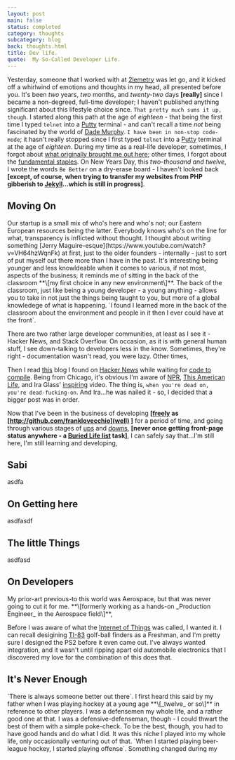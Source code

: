 ```yaml
---
layout: post
main: false
status: completed
category: thoughts
subcategory: blog
back: thoughts.html
title: Dev life.
quote:  My So-Called Developer Life.
---
```


Yesterday, someone that I worked with at [2lemetry](http://2lemetry.com) was let go, and it kicked off a whirlwind of emotions and thoughts in my head, all presented before you. It's been _two_ years, _two_ months, and _twenty-two_ days **\[really\]** since I became a non-degreed, full-time developer; I haven't published anything significant about this lifestyle choice since. `That pretty much sums it up, though`. I started along this path at the age of _eighteen_ - that being the first time I typed `telnet` into a [Putty](http://putty.org) terminal - and can't recall a time _not_ being fascinated by the world of [Dade Murphy](http://www.imdb.com/title/tt0113243/). `I have been in non-stop code-mode`; it hasn't really stopped since I first typed `telnet` into a [Putty](http://putty.org) terminal at the age of _eighteen_. During my time as a real-life developer, sometimes, I forgot about [what originally brought me out here](http://frank.lovecch.io/projects/walden-ranch.html); other times, I forgot about the [fundamental staples](http://www.paulgraham.com/todo.html). On New Years Day, this _two-thousand and twelve_, I wrote the words `Be Better` on a dry-erase board - I haven't looked back **\[except, of course, when trying to transfer my websites from PHP gibberish to [Jekyll](https://github.com/mojombo/jekyll)...which is still in progress\]**.

<h2>Moving On</h2>
Our startup is a small mix of who's here and who's not; our Eastern European resources being the latter. Everybody knows who's on the line for what, transparency is inflicted without thought. I thought about writing something [Jerry Maguire-esque](https://www.youtube.com/watch?v=VH64hzWqnFk) at first, just to the older founders - internally - just to sort of put myself out there more than I have in the past. It's interesting being younger and less knowldeable when it comes to various, if not most, aspects of the business; it reminds me of sitting in the back of the classroom **\[my first choice in any new environment\]**. The back of the classroom, just like being a young developer - a young anything - allows you to take in not just the things being taught to you, but more of a global knowledege of what is happening. `I found I learned more in the back of the classroom about the environment and people in it then I ever could have at the front`. 

There are two rather large developer communities, at least as I see it - Hacker News, and Stack Overflow. On occasion, as it is with general human stuff, I see down-talking to developers less in the know. Sometimes, they're right - documentation wasn't read, you were lazy. Other times, 


Then I read [this](http://leostartsup.com/2012/08/the-myth-of-doing-%E2%80%9Cthat-one-thing%E2%80%9D/) blog I found on [Hacker News](http://news.ycombinator.org) while waiting for [code to compile](). Being from Chicago, it's obvious I'm aware of [NPR](http://npr.org), [This American Life](thisamericanlife.org/), and Ira Glass' [inspiring](http://vimeo.com/24715531) video. The thing is, `when you're dead on, you're dead-fucking-on`. And Ira...he was nailed it - so, I decided that a bigger post was in order.

Now that I've been in the business of developing **\[[freely](https://sabisushi.wordpress.com/2011/09/06/the-man-who-saved-sabi/) as [http://github.com/franklovecchio](well) \]** for a period of time, and going through various stages of [ups](http://blog.cloudspokes.com/2012/08/first-time-submitter-challenge-july.htmlr) and [downs](http://www.x.org), **\[never once getting front-page status anywhere - a [Buried Life list](http://www.theburiedlife.com/) task\]**, I can safely say that...I'm still here, I'm still learning and developing, 

<h2>Sabi</h2>
asdfa

<h2>On Getting here</h2>
asdfasdf

<h2>The little Things</h2>
asdfasd

<h2>On Developers</h2>
My prior-art previous-to this world was Aerospace, but that was never going to cut it for me. **\[formerly working as a hands-on _Production Engineer_ in the Aerospace field\]**,

Before I was aware of what the [Internet of Things](http://www.theinternetofthings.eu/) was called, I wanted it. I can recall desigining [TI-83](http://education.ti.com/catalog/83plus) golf-ball finders as a Freshman, and I'm pretty sure I designed the PS2 before it even came out. I've always wanted integration, and it wasn't until ripping apart old automobile electronics that I discovered my love for the combination of this does that. 

<h2>It's Never Enough</h2>
`There is always someone better out there`. I first heard this said by my father when I was playing hockey at a young age **\[_twelve_ or so\]** in reference to other players. I was a defensemen my whole life, and a rather good one at that. I was a defensive-defenseman, though - I could thwart the best of them with a simple poke-check. To be the best, though, you had to have good hands and do what I did. It was this niche I played into my whole life, only occasionally venturing out of that. `When I started playing beer-league hockey, I started playing offense`. Something changed during my 
